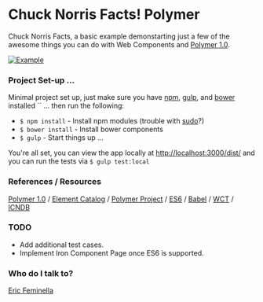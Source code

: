 # Chuck Norris Facts! Polymer

Chuck Norris Facts, a basic example demonstarting just a few of the awesome things you can do with Web Components and [Polymer 1.0](https://www.polymer-project.org/1.0/).

[![Example](http://ericfeminella.com/blog/articles/chuck-norris-polymer/example.gif)](http://ericfeminella.com/blog/articles/chuck-norris-polymer/)

### Project Set-up ... ###
Minimal project set up, just make sure you have [npm](http://blog.npmjs.org/post/85484771375/how-to-install-npm), [gulp](http://gulpjs.com/), and [bower](http://bower.io/#install-bower) installed `` ... then run the following:

* `$ npm install` - Install npm modules (trouble with [sudo](https://docs.npmjs.com/getting-started/fixing-npm-permissions)?)
* `$ bower install` - Install bower components
* `$ gulp` - Start things up ...

You're all set, you can view the app locally at [http://localhost:3000/dist/](http://localhost:3000/dist/) and you can run the tests via `$ gulp test:local`


### References / Resources
[Polymer 1.0](https://www.polymer-project.org/1.0/docs/devguide/feature-overview.html) / [Element Catalog](https://elements.polymer-project.org/) / [Polymer Project](https://github.com/Polymer/polymer) / [ES6](https://github.com/lukehoban/es6features) / [Babel](https://babeljs.io/docs/learn-es2015/) / [WCT](https://github.com/Polymer/web-component-tester) / [ICNDB](http://www.icndb.com/api/)

### TODO
* Add additional test cases.
* Implement Iron Component Page once ES6 is supported.

### Who do I talk to?
[Eric Feminella](mailto:efeminella@gmail.com?Subject=Polymer%20Learning)
